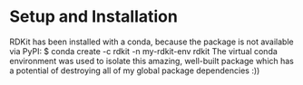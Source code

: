 # Setup and Installation
RDKit has been installed with a conda, because the package is not available via PyPI:
$ conda create -c rdkit -n my-rdkit-env rdkit
The virtual conda environment was used to isolate this amazing, well-built package which has a potential of destroying all of my global package dependencies :)) 